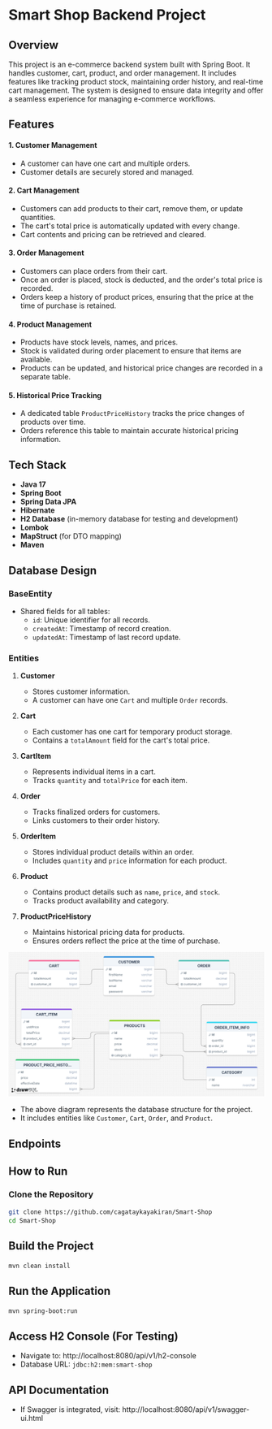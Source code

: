 # Smart Shop Backend Project

## Overview

This project is an e-commerce backend system built with Spring Boot. It handles customer, cart, product, and order management. It includes features like tracking product stock, maintaining order history, and real-time cart management. The system is designed to ensure data integrity and offer a seamless experience for managing e-commerce workflows.

## Features

#### 1. Customer Management

* A customer can have one cart and multiple orders.
* Customer details are securely stored and managed.

#### 2. Cart Management
* Customers can add products to their cart, remove them, or update quantities.
* The cart's total price is automatically updated with every change.
* Cart contents and pricing can be retrieved and cleared.

#### 3. Order Management
* Customers can place orders from their cart.
* Once an order is placed, stock is deducted, and the order's total price is recorded.
* Orders keep a history of product prices, ensuring that the price at the time of purchase is retained.

#### 4. Product Management
* Products have stock levels, names, and prices.
* Stock is validated during order placement to ensure that items are available.
* Products can be updated, and historical price changes are recorded in a separate table.

#### 5. Historical Price Tracking
* A dedicated table `ProductPriceHistory` tracks the price changes of products over time.
* Orders reference this table to maintain accurate historical pricing information.

## Tech Stack

* **Java 17**
* **Spring Boot**
* **Spring Data JPA**
* **Hibernate**
* **H2 Database** (in-memory database for testing and development)
* **Lombok**
* **MapStruct** (for DTO mapping)
* **Maven**

## Database Design

### BaseEntity
- Shared fields for all tables:
    - `id`: Unique identifier for all records.
    - `createdAt`: Timestamp of record creation.
    - `updatedAt`: Timestamp of last record update.

### Entities
1. **Customer**
    - Stores customer information.
    - A customer can have one `Cart` and multiple `Order` records.
   

2. **Cart**
    - Each customer has one cart for temporary product storage.
    - Contains a `totalAmount` field for the cart's total price.
   

3. **CartItem**
    - Represents individual items in a cart.
    - Tracks `quantity` and `totalPrice` for each item.
   

4. **Order**
    - Tracks finalized orders for customers.
    - Links customers to their order history.
   

5. **OrderItem**
    - Stores individual product details within an order.
    - Includes `quantity` and `price` information for each product.

6. **Product**
    - Contains product details such as `name`, `price`, and `stock`.
    - Tracks product availability and category.
   

7. **ProductPriceHistory**
    - Maintains historical pricing data for products.
    - Ensures orders reflect the price at the time of purchase.
   

![E-Commerce Database Diagram](doc/db_diagram.png)

- The above diagram represents the database structure for the project.
- It includes entities like `Customer`, `Cart`, `Order`, and `Product`.

## Endpoints

## How to Run

### Clone the Repository
```bash
git clone https://github.com/cagataykayakiran/Smart-Shop
cd Smart-Shop
````

## Build the Project
```bash
mvn clean install
````

## Run the Application
```bash
mvn spring-boot:run
````

## Access H2 Console (For Testing)
* Navigate to: http://localhost:8080/api/v1/h2-console
* Database URL: `jdbc:h2:mem:smart-shop`

## API Documentation
* If Swagger is integrated, visit: http://localhost:8080/api/v1/swagger-ui.html
